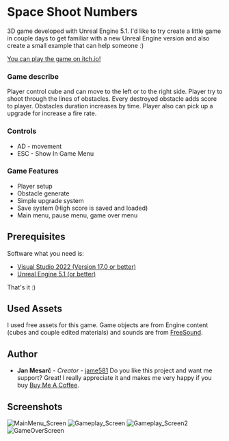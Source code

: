 # Space Shoot Numbers

3D game developed with Unreal Engine 5.1. I'd like to try create a little game in couple days to get familiar with a new Unreal Engine version and also create a small example that can help someone :)

[You can play the game on itch.io!](https://jame581.itch.io/shoot-numbers)

### Game describe

Player control cube and can move to the left or to the right side. Player try to shoot through the lines of obstacles. Every destroyed obstacle adds score to player. Obstacles duration increases by time. Player also can pick up a upgrade for increase a fire rate.

### Controls

* AD - movement
* ESC - Show In Game Menu

### Game Features

- Player setup
- Obstacle generate
- Simple upgrade system 
- Save system (High score is saved and loaded)
- Main menu, pause menu, game over menu

## Prerequisites

Software what you need is:

* [Visual Studio 2022 (Version 17.0 or better)](https://visualstudio.microsoft.com/)
* [Unreal Engine 5.1 (or better)](https://www.unrealengine.com/)

That's it :)

## Used Assets

I used free assets for this game. Game objects are from Engine content (cubes and couple edited materials) and sounds are from [FreeSound](https://freesound.org/).

## Author

* **Jan Mesarč** - *Creator* - [jame581](https://jame581.azurewebsites.net/)
Do you like this project and want me support? Great! I really appreciate it and makes me very happy if you buy [Buy Me A Coffee](https://www.buymeacoffee.com/jame581).

## Screenshots

![MainMenu_Screen](https://user-images.githubusercontent.com/21112138/208252888-b835994c-8c39-4c95-8a4f-4508db3c854b.png)
![Gameplay_Screen](https://user-images.githubusercontent.com/21112138/208252889-93786880-269f-4622-8459-8e72b28eff48.png)
![Gameplay_Screen2](https://user-images.githubusercontent.com/21112138/208252902-1fc3ef1a-b63d-445c-83ec-9af7a3e79800.png)
![GameOverScreen](https://user-images.githubusercontent.com/21112138/208252908-f5a52f59-78b4-4055-b2a5-28106c128f76.png)

